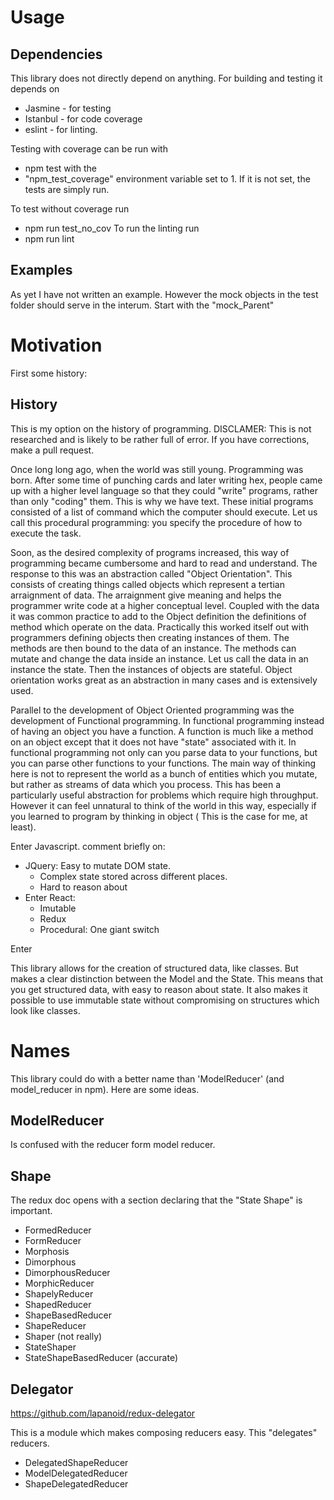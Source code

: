 # Usage
## Dependencies
This library does not directly depend on anything. 
For building and testing it depends on
- Jasmine - for testing
- Istanbul - for code coverage
- eslint - for linting.

Testing with coverage can be run with 
- npm test 
with the 
- "npm_test_coverage" environment variable set to 1.
If it is not set, the tests are simply run.

To test without coverage run
- npm run test_no_cov
To run the linting run
- npm run lint

## Examples
As yet I have not written an example. However the mock objects in the test
folder should serve in the interum. Start with the "mock_Parent"

# Motivation

First some history:

## History
This is my option on the history of programming. 
DISCLAMER: This is not researched and is likely to be rather full of error. If
you have corrections, make a pull request.

Once long long ago, when the world was still young. Programming was born.
After some time of punching cards and later writing hex, people came up with a
higher level language so that they could "write" programs, rather than only
"coding" them. This is why we have text.
These initial programs consisted of a list of command which the computer should
execute. Let us call this procedural programming: you specify the procedure of
how to execute the task. 

Soon, as the desired complexity of programs increased, this way of programming
became cumbersome and hard to read and understand. The response to this was an
abstraction called "Object Orientation". This consists of creating things called
objects which represent a tertian arraignment of data. The arraignment give
meaning and helps the programmer write code at a higher conceptual level.
Coupled with the data it was common practice to add to the Object definition the
definitions of method which operate on the data. 
Practically this worked itself out with programmers defining objects then
creating instances of them. The methods are then bound to the data of an
instance. The methods can mutate and change the data inside an instance. 
Let us call the data in an instance the state. Then the instances of objects are
stateful. Object orientation works great as an abstraction in many cases and is
extensively used.

Parallel to the development of Object Oriented programming was the development
of Functional programming. In functional programming instead of having an object
you have a function. A function is much like a method on an object except
that it does not have "state" associated with it. In functional programming not
only can you parse data to your functions, but you can parse other functions to
your functions. The main way of thinking here is not to represent the world as a
bunch of entities which you mutate, but rather as streams of data which you
process. This has been a particularly useful abstraction for problems which
require high throughput. However it can feel unnatural to think of the world in
this way, especially if you learned to program by thinking in object ( This is
the case for me, at least).

Enter Javascript. 
comment briefly on:
- JQuery: Easy to mutate DOM state.
  - Complex state stored across different places.
  - Hard to reason about
- Enter React:
  - Imutable
  - Redux
  - Procedural: One giant switch

Enter <Enter name of library here> 

This library allows for the creation of structured data, like classes. But makes
a clear distinction between the Model and the State. This means that you get
structured data, with easy to reason about state. It also makes it possible to
use immutable state without compromising on structures which look like classes.

# Names

This library could do with a better name than 'ModelReducer' (and model_reducer
in npm). Here are some ideas.

## ModelReducer
Is confused with the reducer form model reducer.

## Shape
The redux doc opens with a section declaring that the "State Shape" is
important.

- FormedReducer
- FormReducer
- Morphosis
- Dimorphous
- DimorphousReducer
- MorphicReducer
- ShapelyReducer
- ShapedReducer
- ShapeBasedReducer
- ShapeReducer
- Shaper (not really)
- StateShaper
- StateShapeBasedReducer (accurate)

## Delegator
https://github.com/lapanoid/redux-delegator

This is a module which makes composing reducers easy.
This "delegates" reducers.

- DelegatedShapeReducer 
- ModelDelegatedReducer
- ShapeDelegatedReducer


